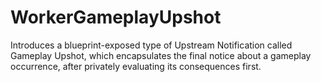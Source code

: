 # WorkerGameplayUpshot
Introduces a blueprint-exposed type of Upstream Notification called Gameplay Upshot, which encapsulates the final notice about a gameplay occurrence, after privately evaluating its consequences first.
